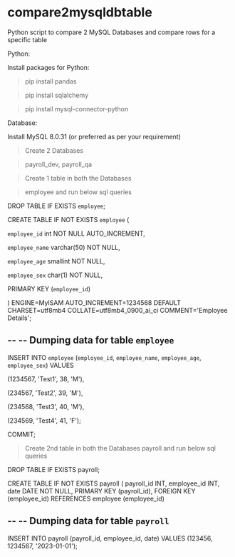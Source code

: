 # compare2mysqldbtable
Python script to compare 2 MySQL Databases and compare rows for a specific table

Python:

Install packages for Python:

> pip install pandas

> pip install sqlalchemy

> pip install mysql-connector-python

Database:

Install MySQL 8.0.31 (or preferred as per your requirement)

> Create 2 Databases

> payroll_dev, payroll_qa

> Create 1 table in both the Databases

> employee and run below sql queries

DROP TABLE IF EXISTS `employee`;

CREATE TABLE IF NOT EXISTS `employee` (

  `employee_id` int NOT NULL AUTO_INCREMENT,
  
  `employee_name` varchar(50) NOT NULL,
  
  `employee_age` smallint NOT NULL,
  
  `employee_sex` char(1) NOT NULL,
  
  PRIMARY KEY (`employee_id`)
  
) ENGINE=MyISAM AUTO_INCREMENT=1234568 DEFAULT CHARSET=utf8mb4 COLLATE=utf8mb4_0900_ai_ci COMMENT='Employee Details';

--
-- Dumping data for table `employee`
--

INSERT INTO `employee` (`employee_id`, `employee_name`, `employee_age`, `employee_sex`) VALUES

(1234567, 'Test1', 38, 'M'),

(234567, 'Test2', 39, 'M'),

(234568, 'Test3', 40, 'M'),

(234569, 'Test4', 41, 'F');

COMMIT;

> Create 2nd table in both the Databases
> payroll and run below sql queries

DROP TABLE IF EXISTS payroll;

CREATE TABLE IF NOT EXISTS payroll (
    payroll_id INT,
    employee_id INT,
    date DATE NOT NULL,
    PRIMARY KEY (payroll_id),
    FOREIGN KEY (employee_id) REFERENCES employee (employee_id)
    
--
-- Dumping data for table `payroll`
--

INSERT INTO payroll (payroll_id, employee_id, date) VALUES (123456, 1234567, '2023-01-01'); 
